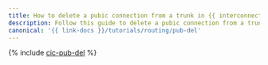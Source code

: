 ```yaml
---
title: How to delete a pubic connection from a trunk in {{ interconnect-full-name }}
description: Follow this guide to delete a pubic connection from a trunk in {{ interconnect-name }}.
canonical: '{{ link-docs }}/tutorials/routing/pub-del'
---
```


{% include [cic-pub-del](../../_tutorials/routing/pub-del.md) %}

